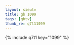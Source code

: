 ```yaml
--- 
layout: sieutv
title: gb 1099
tags: [gbtv]
thumb_re: q7t11099
---
```

{% include q7t1 key="1099" %} 
